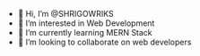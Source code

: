 - 👋 Hi, I’m @SHRIGOWRIKS
- 👀 I’m interested in Web Development
- 🌱 I’m currently learning MERN Stack
- 💞️ I’m looking to collaborate on web developers


<!---
SHRIGOWRIKS/SHRIGOWRIKS is a ✨ special ✨ repository because its `README.md` (this file) appears on your GitHub profile.
You can click the Preview link to take a look at your changes.
--->
